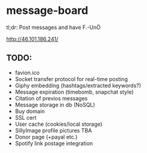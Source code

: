# message-board

tl;dr: Post messages and have F.-UnÖ

http://46.101.186.241/

## TODO: 
- favion.ico
- Socket transfer protocol for real-time posting
- Giphy embedding (hashtags/extracted keywords?)
- Message expiration (timebomb, snapchat style)
- Citation of previos messages
- Message storage in db (NoSQL)
- Buy domain
- SSL cert
- User cache (cookies/local storage)
- SillyImage profile pictures TBA
- Donor page (+payal etc.)
- Spotify link postage integration
